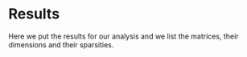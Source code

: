 # Results

Here we put the results for our analysis and we list the matrices, their dimensions and their sparsities.